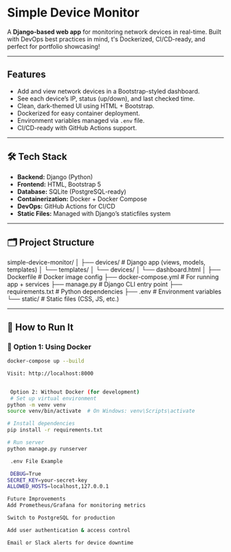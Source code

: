 #  Simple Device Monitor

A **Django-based web app** for monitoring network devices in real-time. Built with DevOps best practices in mind, t's Dockerized, CI/CD-ready, and perfect for portfolio showcasing!

---

##  Features

- Add and view network devices in a Bootstrap-styled dashboard.
- See each device’s IP, status (up/down), and last checked time.
- Clean, dark-themed UI using HTML + Bootstrap.
- Dockerized for easy container deployment.
- Environment variables managed via `.env` file.
- CI/CD-ready with GitHub Actions support.

---

## 🛠️ Tech Stack

- **Backend:** Django (Python)
- **Frontend:** HTML, Bootstrap 5
- **Database:** SQLite (PostgreSQL-ready)
- **Containerization:** Docker + Docker Compose
- **DevOps:** GitHub Actions for CI/CD
- **Static Files:** Managed with Django’s staticfiles system

---

## 🗂 Project Structure

simple-device-monitor/
│
├── devices/ # Django app (views, models, templates)
│ └── templates/
│ └── devices/
│ └── dashboard.html
│
├── Dockerfile # Docker image config
├── docker-compose.yml # For running app + services
├── manage.py # Django CLI entry point
├── requirements.txt # Python dependencies
├── .env # Environment variables
└── static/ # Static files (CSS, JS, etc.)



---

## 🔧 How to Run It

### 🐳 Option 1: Using Docker

```bash
docker-compose up --build

Visit: http://localhost:8000


 Option 2: Without Docker (for development)
 # Set up virtual environment
python -m venv venv
source venv/bin/activate  # On Windows: venv\Scripts\activate

# Install dependencies
pip install -r requirements.txt

# Run server
python manage.py runserver

 .env File Example

 DEBUG=True
SECRET_KEY=your-secret-key
ALLOWED_HOSTS=localhost,127.0.0.1

Future Improvements
Add Prometheus/Grafana for monitoring metrics

Switch to PostgreSQL for production

Add user authentication & access control

Email or Slack alerts for device downtime




